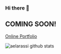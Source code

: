 ### Hi there 👋

## COMING SOON!

[Online Portfolio](https://www.aelarassi.com)


![aelarassi github stats](https://github-readme-stats.vercel.app/api?username=aelarassi&show_icons=true&hide_border=true)



<!--
**aelarassi/aelarassi** is a ✨ _special_ ✨ repository because its `README.md` (this file) appears on your GitHub profile.

Here are some ideas to get you started:

- 🔭 I’m currently working on ...
- 🌱 I’m currently learning ...
- 👯 I’m looking to collaborate on ...
- 🤔 I’m looking for help with ...
- 💬 Ask me about ...
- 📫 How to reach me: ...
- 😄 Pronouns: ...
- ⚡ Fun fact: ...
-->

